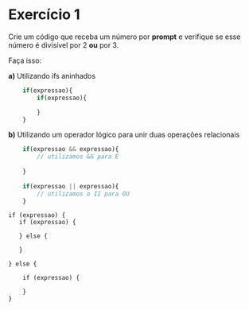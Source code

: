# Exercício 1

Crie um código que receba um número por **prompt** e verifique se esse número é divisível por 2 **ou** por 3.
    
Faça isso:
    
**a)** Utilizando ifs aninhados
```jsx
    if(expressao){
        if(expressao){

        }
    }
```
**b)** Utilizando um operador lógico para unir duas operações relacionais
```jsx
    if(expressao && expressao){
        // utilizamos && para E 
    
    }
    
    if(expressao || expressao){
        // utilizamos o II para OU
    }
```




    if (expressao) {
       if (expressao) {

       } else {
        
       }
          
    } else {
    
        if (expressao) {

        }
    }